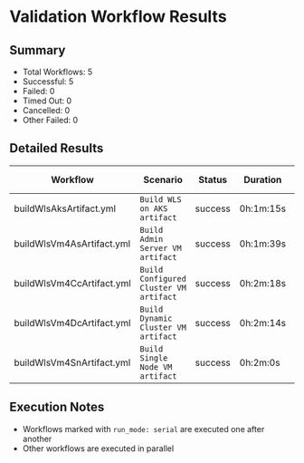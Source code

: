 # Validation Workflow Results

## Summary
- Total Workflows: 5
- Successful: 5
- Failed: 0
- Timed Out: 0
- Cancelled: 0
- Other Failed: 0

## Detailed Results

| Workflow | Scenario | Status | Duration | Run URL |
|----------|----------|---------|-----------|----------|
| buildWlsAksArtifact.yml | `Build WLS on AKS artifact` | success | 0h:1m:15s | [View Run](https://github.com/azure-javaee/weblogic-azure/actions/runs/18068454886) |
| buildWlsVm4AsArtifact.yml | `Build Admin Server VM artifact` | success | 0h:1m:39s | [View Run](https://github.com/azure-javaee/weblogic-azure/actions/runs/18068455832) |
| buildWlsVm4CcArtifact.yml | `Build Configured Cluster VM artifact` | success | 0h:2m:18s | [View Run](https://github.com/azure-javaee/weblogic-azure/actions/runs/18068456775) |
| buildWlsVm4DcArtifact.yml | `Build Dynamic Cluster VM artifact` | success | 0h:2m:14s | [View Run](https://github.com/azure-javaee/weblogic-azure/actions/runs/18068457673) |
| buildWlsVm4SnArtifact.yml | `Build Single Node VM artifact` | success | 0h:2m:0s | [View Run](https://github.com/azure-javaee/weblogic-azure/actions/runs/18068458909) |


## Execution Notes
- Workflows marked with `run_mode: serial` are executed one after another
- Other workflows are executed in parallel
